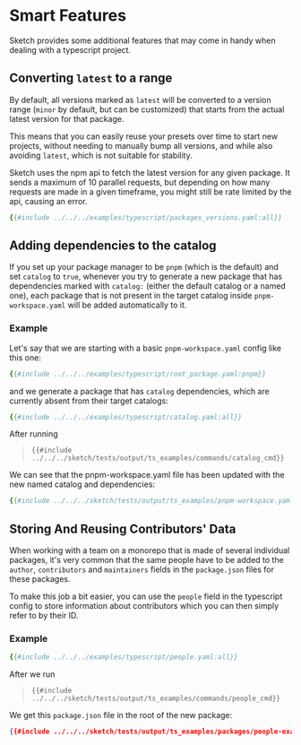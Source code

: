 # Smart Features

Sketch provides some additional features that may come in handy when dealing with a typescript project.

## Converting `latest` to a range

By default, all versions marked as `latest` will be converted to a version range (`minor` by default, but can be customized) that starts from the actual latest version for that package.

This means that you can easily reuse your presets over time to start new projects, without needing to manually bump all versions, and while also avoiding `latest`, which is not suitable for stability.

<div class="warning">

Sketch uses the npm api to fetch the latest version for any given package. It sends a maximum of 10 parallel requests, but depending on how many requests are made in a given timeframe, you might still be rate limited by the api, causing an error.
</div>


```yaml
{{#include ../../../examples/typescript/packages_versions.yaml:all}}
```


## Adding dependencies to the catalog

If you set up your package manager to be `pnpm` (which is the default) and set `catalog` to `true`, whenever you try to generate a new package that has dependencies marked with `catalog:` (either the default catalog or a named one), each package that is not present in the target catalog inside `pnpm-workspace.yaml` will be added automatically to it.

### Example

Let's say that we are starting with a basic `pnpm-workspace.yaml` config like this one:

```yaml
{{#include ../../../examples/typescript/root_package.yaml:pnpm}}
```

and we generate a package that has `catalog` dependencies, which are currently absent from their target catalogs:

```yaml
{{#include ../../../examples/typescript/catalog.yaml:all}}
```

After running 

>`{{#include ../../../sketch/tests/output/ts_examples/commands/catalog_cmd}}`

We can see that the pnpm-workspace.yaml file has been updated with the new named catalog and dependencies:

```yaml
{{#include ../../../sketch/tests/output/ts_examples/pnpm-workspace.yaml}}
```

## Storing And Reusing Contributors' Data

When working with a team on a monorepo that is made of several individual packages, it's very common that the same people have to be added to the `author`, `contributors` and `maintainers` fields in the `package.json` files for these packages. 

To make this job a bit easier, you can use the `people` field in the typescript config to store information about contributors which you can then simply refer to by their ID.

### Example

```yaml
{{#include ../../../examples/typescript/people.yaml:all}}
```

After we run

>`{{#include ../../../sketch/tests/output/ts_examples/commands/people_cmd}}`

We get this `package.json` file in the root of the new package:

```json
{{#include ../../../sketch/tests/output/ts_examples/packages/people-example/package.json}}
```
